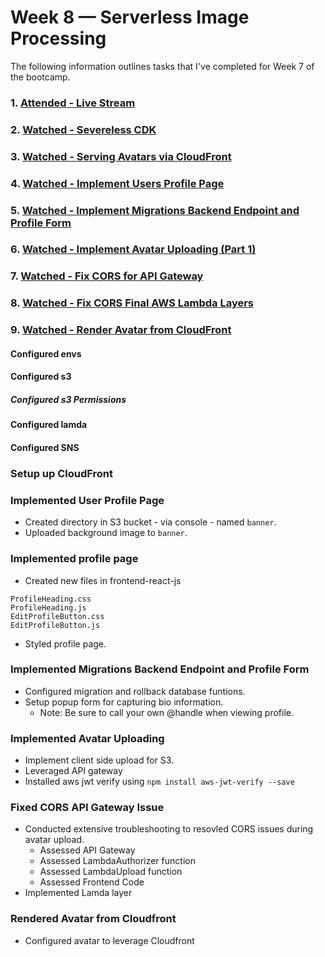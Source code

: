 # Week 8 — Serverless Image Processing

The following information outlines tasks that I've completed for Week 7 of the bootcamp. 

### 1. [Attended - Live Stream](https://www.youtube.com/watch?v=YiSNlK4bk90&list=PLBfufR7vyJJ7k25byhRXJldB5AiwgNnWv)  
### 2. [Watched - Severeless CDK](https://www.youtube.com/watch?v=jyUpZP2knBI)  
### 3. [Watched - Serving Avatars via CloudFront](https://www.youtube.com/watch?v=Hl5XVb7dL6I&t)
### 4. [Watched - Implement Users Profile Page](https://www.youtube.com/watch?v=WdVPx-LLjQ8)
### 5. [Watched - Implement Migrations Backend Endpoint and Profile Form](https://www.youtube.com/watch?v=PTafksks528&t)
### 6. [Watched - Implement Avatar Uploading (Part 1)](https://www.youtube.com/watch?v=Bk2tq4pliy8)
### 7. [Watched - Fix CORS for API Gateway](https://www.youtube.com/watch?v=eO7bw6_nOIc)
### 8. [Watched - Fix CORS Final AWS Lambda Layers](https://www.youtube.com/watch?v=uWhdz5unipA)
### 9. [Watched - Render Avatar from CloudFront](https://www.youtube.com/watch?v=xrFo3QLoBp8)

#### Configured envs

#### Configured s3

##### Configured s3 Permissions

#### Configured lamda

#### Configured SNS

### Setup up CloudFront

### Implemented User Profile Page
- Created directory in S3 bucket - via console - named `banner`.  
- Uploaded background image to `banner`.

### Implemented profile page
- Created new files in frontend-react-js
```
ProfileHeading.css
ProfileHeading.js
EditProfileButton.css
EditProfileButton.js
```
- Styled profile page.

### Implemented Migrations Backend Endpoint and Profile Form  
- Configured migration and rollback database funtions.
- Setup popup form for capturing bio information.
    - Note: Be sure to call your own @handle when viewing profile.

### Implemented Avatar Uploading
- Implement client side upload for S3.
- Leveraged API gateway
- Installed aws jwt verify using `npm install aws-jwt-verify --save`

### Fixed CORS API Gateway Issue
- Conducted extensive troubleshooting to resovled CORS issues during avatar upload.
    - Assessed API Gateway
    - Assessed LambdaAuthorizer function
    - Assessed LambdaUpload function
    - Assessed Frontend Code
- Implemented Lamda layer

### Rendered Avatar from Cloudfront
- Configured avatar to leverage Cloudfront
